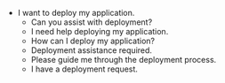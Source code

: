 
- I want to deploy my application.
    - Can you assist with deployment?
    - I need help deploying my application.
    - How can I deploy my application?
    - Deployment assistance required.
    - Please guide me through the deployment process.
    - I have a deployment request.